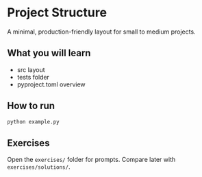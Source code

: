 # Project Structure

A minimal, production-friendly layout for small to medium projects.

## What you will learn
- src layout
- tests folder
- pyproject.toml overview

## How to run
```bash
python example.py
```

## Exercises
Open the `exercises/` folder for prompts. Compare later with `exercises/solutions/`.
